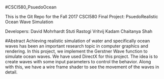 #CSCI580_PsuedoOcean

This is the Git Repo for the Fall 2017 CSCI580 Final Project: PsuedoRealistic Ocean Wave Simulation

Developers:
David Mohrhardt
Stuti Rastogi
Vritvij Kadam
Chaitanya Shah

#Abstract
Achieving realistic simulation of water and specifically ocean waves has been an important research topic in computer graphics and rendering. In this project, we implement the Gerstner Wave function to simulate ocean waves. We have used DirectX for this project. The idea is to create waves with some input parameters to control the behavior. Along with this, we have a wire frame shader to see the movement of the waves in detail.